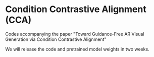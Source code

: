 # Condition Contrastive Alignment (CCA)
Codes accompanying the paper "Toward Guidance-Free AR Visual Generation via Condition Contrastive Alignment"

We will release the code and pretrained model weights in two weeks.

